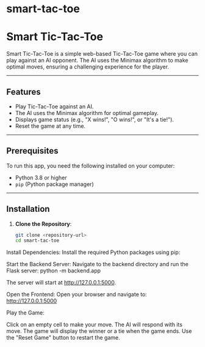 # smart-tac-toe


# Smart Tic-Tac-Toe

Smart Tic-Tac-Toe is a simple web-based Tic-Tac-Toe game where you can play against an AI opponent. The AI uses the Minimax algorithm to make optimal moves, ensuring a challenging experience for the player.

---

## Features
- Play Tic-Tac-Toe against an AI.
- The AI uses the Minimax algorithm for optimal gameplay.
- Displays game status (e.g., "X wins!", "O wins!", or "It's a tie!").
- Reset the game at any time.

---

## Prerequisites
To run this app, you need the following installed on your computer:
- Python 3.8 or higher
- `pip` (Python package manager)

---

## Installation

1. **Clone the Repository**:
   ```bash
   git clone <repository-url>
   cd smart-tac-toe

Install Dependencies: Install the required Python packages using pip:


Start the Backend Server: Navigate to the backend directory and run the Flask server:
python -m backend.app


The server will start at http://127.0.0.1:5000.

Open the Frontend: Open your browser and navigate to:
http://127.0.0.1:5000


Play the Game:

Click on an empty cell to make your move.
The AI will respond with its move.
The game will display the winner or a tie when the game ends.
Use the "Reset Game" button to restart the game.
